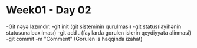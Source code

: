 # Week01 - Day 02
-Git nəyə lazımdır.
-git init (git sisteminin qurulması)
-git status(layihənin statusuna baxılması)
-git add . (fayllarda gorulen islerin qeydiyyata alinmasi)
-git commit -m "Comment" (Gorulen is haqqinda izahat)